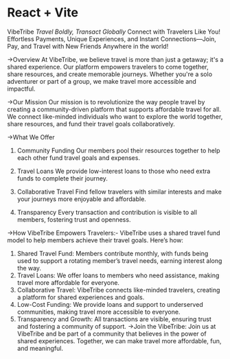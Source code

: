 # React + Vite
VibeTribe
*Travel Boldly, Transact Globally*
Connect with Travelers Like You! Effortless Payments, Unique Experiences, and Instant Connections—Join, Pay, and Travel with New Friends Anywhere in the world!

->Overview
At VibeTribe, we believe travel is more than just a getaway; it's a shared experience. Our platform empowers travelers to come together, share resources, and create memorable journeys. Whether you're a solo adventurer or part of a group, we make travel more accessible and impactful.

->Our Mission
Our mission is to revolutionize the way people travel by creating a community-driven platform that supports affordable travel for all. We connect like-minded individuals who want to explore the world together, share resources, and fund their travel goals collaboratively.

->What We Offer
1. Community Funding
Our members pool their resources together to help each other fund travel goals and expenses.

2. Travel Loans
We provide low-interest loans to those who need extra funds to complete their journey.

3. Collaborative Travel
Find fellow travelers with similar interests and make your journeys more enjoyable and affordable.

4. Transparency
Every transaction and contribution is visible to all members, fostering trust and openness.

->How VibeTribe Empowers Travelers:-
  VibeTribe uses a shared travel fund model to help members achieve their travel goals. Here’s how:

1. Shared Travel Fund: Members contribute monthly, with funds being used to support a rotating member’s travel needs, earning interest along the way.
2. Travel Loans: We offer loans to members who need assistance, making travel more affordable for everyone.
3. Collaborative Travel: VibeTribe connects like-minded travelers, creating a platform for shared experiences and goals.
4. Low-Cost Funding: We provide loans and support to underserved communities, making travel more accessible to everyone.
3. Transparency and Growth: All transactions are visible, ensuring trust and fostering a community of support.
->Join the VibeTribe:
  Join us at VibeTribe and be part of a community that believes in the power of shared experiences. Together, we can make travel more affordable, fun, and meaningful.
